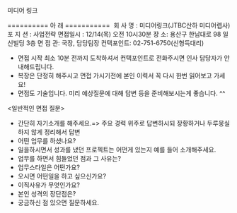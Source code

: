 미디어 링크



========== 아 래 ===========
​
회 사 명 : 미디어링크(JTBC산하 미디어렙사)
포 지 션 : 사업전략
면접일시 : 12/14(목) 오전 10시30분
장       소: 용산구 한남대로 98 일신빌딩 3층
면  접  관: 국장, 담당팀장
컨택포인트: 02-751-6750(신형득대리)
​
* 면접 시작 최소 10분 전까지 도착하셔서 컨택포인트로 전화주시면 인사 담당자가 안내해드립니다.​
* 복장은 단정히 해주시고 면접 가시기전에 본인 이력서 꼭 다시 한번 읽어보고 가세요! 
* 면접도 기술입니다. 미리 예상질문에 대해 답변 등을 준비해보시는게 좋습니다. ^^
 
<일반적인 면접 질문>
- 간단히 자기소개를 해주세요.=> 주요 경력 위주로 답변하시되 장황하거나 두루뭉실하지 않게 정리해서 답변
- 어떤 업무를 하셨나요?
- 일을하시면서 성과를 냈던 프로젝트는 어떤게 있는지 예를 들어 소개해주세요.
- 업무를 하면서 힘들었던 점과 그 사유는?
- 업무스타일은 어떤가요?
- 오시면 어떤일을 하고 싶으신가요?
- 이직사유가 무엇인가요?
- 본인 성격의 장단점은?
- 궁금하신 점 있으면 질문하세요.
​